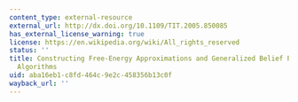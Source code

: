 ```yaml
---
content_type: external-resource
external_url: http://dx.doi.org/10.1109/TIT.2005.850085
has_external_license_warning: true
license: https://en.wikipedia.org/wiki/All_rights_reserved
status: ''
title: Constructing Free-Energy Approximations and Generalized Belief Propagation
  Algorithms
uid: aba16eb1-c8fd-464c-9e2c-458356b13c0f
wayback_url: ''
---
```


